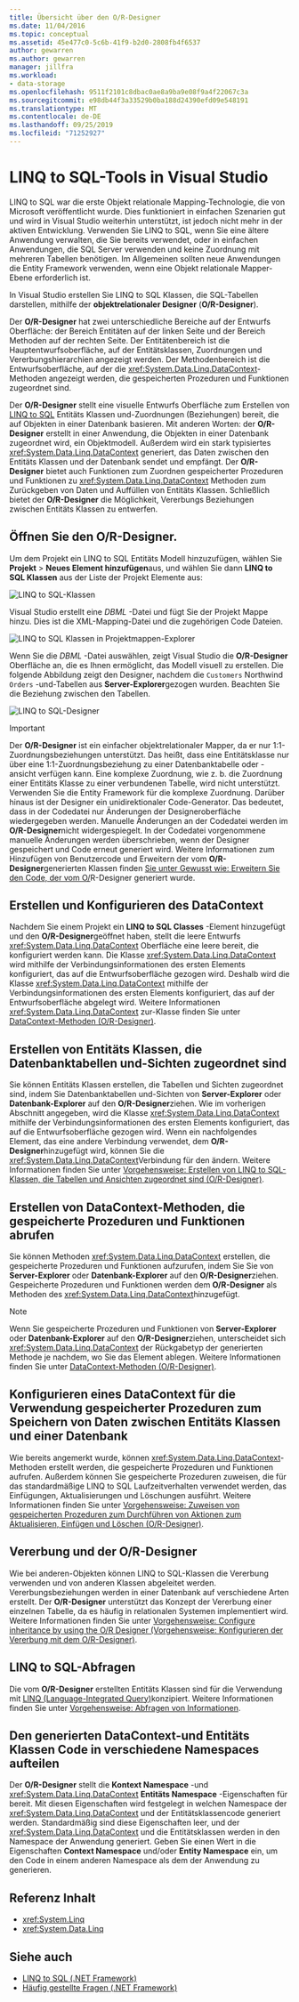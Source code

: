 ```yaml
---
title: Übersicht über den O/R-Designer
ms.date: 11/04/2016
ms.topic: conceptual
ms.assetid: 45e477c0-5c6b-41f9-b2d0-2808fb4f6537
author: gewarren
ms.author: gewarren
manager: jillfra
ms.workload:
- data-storage
ms.openlocfilehash: 9511f2101c8dbac0ae8a9ba9e08f9a4f22067c3a
ms.sourcegitcommit: e98db44f3a33529b0ba188d24390efd09e548191
ms.translationtype: MT
ms.contentlocale: de-DE
ms.lasthandoff: 09/25/2019
ms.locfileid: "71252927"
---
```

# <a name="linq-to-sql-tools-in-visual-studio"></a>LINQ to SQL-Tools in Visual Studio

LINQ to SQL war die erste Objekt relationale Mapping-Technologie, die von Microsoft veröffentlicht wurde. Dies funktioniert in einfachen Szenarien gut und wird in Visual Studio weiterhin unterstützt, ist jedoch nicht mehr in der aktiven Entwicklung. Verwenden Sie LINQ to SQL, wenn Sie eine ältere Anwendung verwalten, die Sie bereits verwendet, oder in einfachen Anwendungen, die SQL Server verwenden und keine Zuordnung mit mehreren Tabellen benötigen. Im Allgemeinen sollten neue Anwendungen die Entity Framework verwenden, wenn eine Objekt relationale Mapper-Ebene erforderlich ist.

In Visual Studio erstellen Sie LINQ to SQL Klassen, die SQL-Tabellen darstellen, mithilfe der **objektrelationaler Designer** (**O/R-Designer**).

Der **O/R-Designer** hat zwei unterschiedliche Bereiche auf der Entwurfs Oberfläche: der Bereich Entitäten auf der linken Seite und der Bereich Methoden auf der rechten Seite. Der Entitätenbereich ist die Hauptentwurfsoberfläche, auf der Entitätsklassen, Zuordnungen und Vererbungshierarchien angezeigt werden. Der Methodenbereich ist die Entwurfsoberfläche, auf der die <xref:System.Data.Linq.DataContext>-Methoden angezeigt werden, die gespeicherten Prozeduren und Funktionen zugeordnet sind.

Der **O/R-Designer** stellt eine visuelle Entwurfs Oberfläche zum Erstellen von [LINQ to SQL](/dotnet/framework/data/adonet/sql/linq/index) Entitäts Klassen und-Zuordnungen (Beziehungen) bereit, die auf Objekten in einer Datenbank basieren. Mit anderen Worten: der **O/R-Designer** erstellt in einer Anwendung, die Objekten in einer Datenbank zugeordnet wird, ein Objektmodell. Außerdem wird ein stark typisiertes <xref:System.Data.Linq.DataContext> generiert, das Daten zwischen den Entitäts Klassen und der Datenbank sendet und empfängt. Der **O/R-Designer** bietet auch Funktionen zum Zuordnen gespeicherter Prozeduren und Funktionen zu <xref:System.Data.Linq.DataContext> Methoden zum Zurückgeben von Daten und Auffüllen von Entitäts Klassen. Schließlich bietet der **O/R-Designer** die Möglichkeit, Vererbungs Beziehungen zwischen Entitäts Klassen zu entwerfen.

## <a name="open-the-or-designer"></a>Öffnen Sie den O/R-Designer.

Um dem Projekt ein LINQ to SQL Entitäts Modell hinzuzufügen, wählen Sie **Projekt** > **Neues Element hinzufügen**aus, und wählen Sie dann **LINQ to SQL Klassen** aus der Liste der Projekt Elemente aus:

![LINQ to SQL-Klassen](../data-tools/media/raddata-linq-to-sql-classes.png)

Visual Studio erstellt eine *DBML* -Datei und fügt Sie der Projekt Mappe hinzu. Dies ist die XML-Mapping-Datei und die zugehörigen Code Dateien.

![LINQ to SQL Klassen in Projektmappen-Explorer](../data-tools/media/raddata-linq-to-sql-classes-in-solution-explorer.png)

Wenn Sie die *DBML* -Datei auswählen, zeigt Visual Studio die **O/R-Designer** Oberfläche an, die es Ihnen ermöglicht, das Modell visuell zu erstellen. Die folgende Abbildung zeigt den Designer, nachdem die `Customers` Northwind `Orders` -und-Tabellen aus **Server-Explorer**gezogen wurden. Beachten Sie die Beziehung zwischen den Tabellen.

![LINQ to SQL-Designer](../data-tools/media/raddata-linq-to-sql-designer.png)

> [!IMPORTANT]
> Der **O/R-Designer** ist ein einfacher objektrelationaler Mapper, da er nur 1:1-Zuordnungsbeziehungen unterstützt. Das heißt, dass eine Entitätsklasse nur über eine 1:1-Zuordnungsbeziehung zu einer Datenbanktabelle oder -ansicht verfügen kann. Eine komplexe Zuordnung, wie z. b. die Zuordnung einer Entitäts Klasse zu einer verbundenen Tabelle, wird nicht unterstützt. Verwenden Sie die Entity Framework für die komplexe Zuordnung. Darüber hinaus ist der Designer ein unidirektionaler Code-Generator. Das bedeutet, dass in der Codedatei nur Änderungen der Designeroberfläche wiedergegeben werden. Manuelle Änderungen an der Codedatei werden im **O/R-Designer**nicht widergespiegelt. In der Codedatei vorgenommene manuelle Änderungen werden überschrieben, wenn der Designer gespeichert und Code erneut generiert wird. Weitere Informationen zum Hinzufügen von Benutzercode und Erweitern der vom **O/R-Designer**generierten Klassen finden [Sie unter Gewusst wie: Erweitern Sie den Code, der vom O/](../data-tools/how-to-extend-code-generated-by-the-o-r-designer.md)R-Designer generiert wurde.

## <a name="create-and-configure-the-datacontext"></a>Erstellen und Konfigurieren des DataContext

Nachdem Sie einem Projekt ein **LINQ to SQL Classes** -Element hinzugefügt und den **O/R-Designer**geöffnet haben, stellt die leere Entwurfs <xref:System.Data.Linq.DataContext> Oberfläche eine leere bereit, die konfiguriert werden kann. Die Klasse <xref:System.Data.Linq.DataContext> wird mithilfe der Verbindungsinformationen des ersten Elements konfiguriert, das auf die Entwurfsoberfläche gezogen wird. Deshalb wird die Klasse <xref:System.Data.Linq.DataContext> mithilfe der Verbindungsinformationen des ersten Elements konfiguriert, das auf der Entwurfsoberfläche abgelegt wird. Weitere Informationen <xref:System.Data.Linq.DataContext> zur-Klasse finden Sie unter [DataContext-Methoden (O/R-Designer)](../data-tools/datacontext-methods-o-r-designer.md).

## <a name="create-entity-classes-that-map-to-database-tables-and-views"></a>Erstellen von Entitäts Klassen, die Datenbanktabellen und-Sichten zugeordnet sind

Sie können Entitäts Klassen erstellen, die Tabellen und Sichten zugeordnet sind, indem Sie Datenbanktabellen und-Sichten von **Server-Explorer** oder **Datenbank-Explorer** auf den **O/R-Designer**ziehen. Wie im vorherigen Abschnitt angegeben, wird die Klasse <xref:System.Data.Linq.DataContext> mithilfe der Verbindungsinformationen des ersten Elements konfiguriert, das auf die Entwurfsoberfläche gezogen wird. Wenn ein nachfolgendes Element, das eine andere Verbindung verwendet, dem **O/R-Designer**hinzugefügt wird, können Sie die <xref:System.Data.Linq.DataContext>Verbindung für den ändern. Weitere Informationen finden Sie unter [Vorgehensweise: Erstellen von LINQ to SQL-Klassen, die Tabellen und Ansichten zugeordnet sind (O/R-Designer)](../data-tools/how-to-create-linq-to-sql-classes-mapped-to-tables-and-views-o-r-designer.md).

## <a name="create-datacontext-methods-that-call-stored-procedures-and-functions"></a>Erstellen von DataContext-Methoden, die gespeicherte Prozeduren und Funktionen abrufen

Sie können Methoden <xref:System.Data.Linq.DataContext> erstellen, die gespeicherte Prozeduren und Funktionen aufzurufen, indem Sie Sie von **Server-Explorer** oder **Datenbank-Explorer** auf den **O/R-Designer**ziehen. Gespeicherte Prozeduren und Funktionen werden dem **O/R-Designer** als Methoden des <xref:System.Data.Linq.DataContext>hinzugefügt.

> [!NOTE]
> Wenn Sie gespeicherte Prozeduren und Funktionen von **Server-Explorer** oder **Datenbank-Explorer** auf den **O/R-Designer**ziehen, unterscheidet sich <xref:System.Data.Linq.DataContext> der Rückgabetyp der generierten Methode je nachdem, wo Sie das Element ablegen. Weitere Informationen finden Sie unter [DataContext-Methoden (O/R-Designer)](../data-tools/datacontext-methods-o-r-designer.md).

## <a name="configure-a-datacontext-to-use-stored-procedures-to-save-data-between-entity-classes-and-a-database"></a>Konfigurieren eines DataContext für die Verwendung gespeicherter Prozeduren zum Speichern von Daten zwischen Entitäts Klassen und einer Datenbank

Wie bereits angemerkt wurde, können <xref:System.Data.Linq.DataContext>-Methoden erstellt werden, die gespeicherte Prozeduren und Funktionen aufrufen. Außerdem können Sie gespeicherte Prozeduren zuweisen, die für das standardmäßige LINQ to SQL Laufzeitverhalten verwendet werden, das Einfügungen, Aktualisierungen und Löschungen ausführt. Weitere Informationen finden Sie unter [Vorgehensweise: Zuweisen von gespeicherten Prozeduren zum Durchführen von Aktionen zum Aktualisieren, Einfügen und Löschen (O/R-Designer)](../data-tools/how-to-assign-stored-procedures-to-perform-updates-inserts-and-deletes-o-r-designer.md).

## <a name="inheritance-and-the-or-designer"></a>Vererbung und der O/R-Designer

Wie bei anderen-Objekten können LINQ to SQL-Klassen die Vererbung verwenden und von anderen Klassen abgeleitet werden. Vererbungsbeziehungen werden in einer Datenbank auf verschiedene Arten erstellt. Der **O/R-Designer** unterstützt das Konzept der Vererbung einer einzelnen Tabelle, da es häufig in relationalen Systemen implementiert wird. Weitere Informationen finden Sie unter [Vorgehensweise: Configure inheritance by using the O/R Designer (Vorgehensweise: Konfigurieren der Vererbung mit dem O/R-Designer)](../data-tools/how-to-configure-inheritance-by-using-the-o-r-designer.md).

## <a name="linq-to-sql-queries"></a>LINQ to SQL-Abfragen

Die vom **O/R-Designer** erstellten Entitäts Klassen sind für die Verwendung mit [LINQ (Language-Integrated Query)](/dotnet/csharp/linq/)konzipiert. Weitere Informationen finden Sie unter [Vorgehensweise: Abfragen von Informationen](/dotnet/framework/data/adonet/sql/linq/how-to-query-for-information).

## <a name="separate-the-generated-datacontext-and-entity-class-code-into-different-namespaces"></a>Den generierten DataContext-und Entitäts Klassen Code in verschiedene Namespaces aufteilen

Der **O/R-Designer** stellt die **Kontext Namespace** -und <xref:System.Data.Linq.DataContext> **Entitäts Namespace** -Eigenschaften für bereit. Mit diesen Eigenschaften wird festgelegt in welchen Namespace der <xref:System.Data.Linq.DataContext> und der Entitätsklassencode generiert werden. Standardmäßig sind diese Eigenschaften leer, und der <xref:System.Data.Linq.DataContext> und die Entitätsklassen werden in den Namespace der Anwendung generiert. Geben Sie einen Wert in die Eigenschaften **Context Namespace** und/oder **Entity Namespace** ein, um den Code in einem anderen Namespace als dem der Anwendung zu generieren.

## <a name="reference-content"></a>Referenz Inhalt

- <xref:System.Linq>
- <xref:System.Data.Linq>

## <a name="see-also"></a>Siehe auch

- [LINQ to SQL (.NET Framework)](/dotnet/framework/data/adonet/sql/linq/index)
- [Häufig gestellte Fragen (.NET Framework)](/dotnet/framework/data/adonet/sql/linq/frequently-asked-questions)